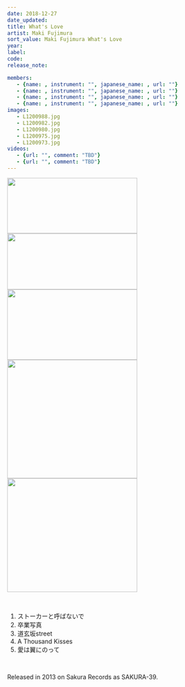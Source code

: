 ```yaml
---
date: 2018-12-27
date_updated: 
title: What's Love
artist: Maki Fujimura
sort_value: Maki Fujimura What's Love
year: 
label: 
code: 
release_note: 

members:
   - {name: , instrument: "", japanese_name: , url: ""}
   - {name: , instrument: "", japanese_name: , url: ""}
   - {name: , instrument: "", japanese_name: , url: ""}
   - {name: , instrument: "", japanese_name: , url: ""}
images: 
   - L1200988.jpg
   - L1200982.jpg
   - L1200980.jpg
   - L1200975.jpg
   - L1200973.jpg
videos: 
   - {url: "", comment: "TBD"}
   - {url: "", comment: "TBD"}
---
```

<a href="http://www.jjazzist.com/wp-content/uploads/2018/08/L1200988.jpg"><img class="alignnone size-medium wp-image-3482" src="http://www.jjazzist.com/wp-content/uploads/2018/08/L1200988-300x128.jpg" alt="" width="300" height="128" /></a> <a href="http://www.jjazzist.com/wp-content/uploads/2018/08/L1200982.jpg"><img class="alignnone size-medium wp-image-3481" src="http://www.jjazzist.com/wp-content/uploads/2018/08/L1200982-300x129.jpg" alt="" width="300" height="129" /></a> <a href="http://www.jjazzist.com/wp-content/uploads/2018/08/L1200980.jpg"><img class="alignnone size-medium wp-image-3480" src="http://www.jjazzist.com/wp-content/uploads/2018/08/L1200980-300x162.jpg" alt="" width="300" height="162" /></a> <a href="http://www.jjazzist.com/wp-content/uploads/2018/08/L1200975.jpg"><img class="alignnone size-medium wp-image-3479" src="http://www.jjazzist.com/wp-content/uploads/2018/08/L1200975-300x273.jpg" alt="" width="300" height="273" /></a> <a href="http://www.jjazzist.com/wp-content/uploads/2018/08/L1200973.jpg"><img class="alignnone size-medium wp-image-3478" src="http://www.jjazzist.com/wp-content/uploads/2018/08/L1200973-300x262.jpg" alt="" width="300" height="262" /></a>

&nbsp;

1. ストーカーと呼ばないで
2. 卒業写真
3. 道玄坂street
4. A Thousand Kisses
5. 愛は翼にのって

&nbsp;

Released in 2013 on Sakura Records as SAKURA-39.
